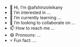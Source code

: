 - 👋 Hi, I’m @afshinzoleikany
- 👀 I’m interested in ...
- 🌱 I’m currently learning ...
- 💞️ I’m looking to collaborate on ...
- 📫 How to reach me ...
- 😄 Pronouns: ...
- ⚡ Fun fact: ...

<!---
afshinzoleikany/afshinzoleikany is a ✨ special ✨ repository because its `README.md` (this file) appears on your GitHub profile.
You can click the Preview link to take a look at your changes.
--->
